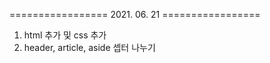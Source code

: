 ================= 2021. 06. 21  =================
1. html 추가 및 css 추가
2. header, article, aside 셉터 나누기